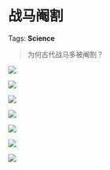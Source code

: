 # 战马阉割

Tags: **Science**

> 为何古代战马多被阉割？



![](https://pica.zhimg.com/50/v2-98434d92403dc676ac8dbb49a4793002_720w.jpg?source=2c26e567)  


![](https://picx.zhimg.com/50/v2-8fc885ca5a539d02cd09e7768cfc20f2_720w.jpg?source=2c26e567)  


![](https://picx.zhimg.com/50/v2-e0763c58fdf4d425be9f2ddaa5e63ef7_720w.jpg?source=2c26e567)  


![](https://picx.zhimg.com/50/v2-f7d95bc1580963e384e99ae0393c6438_720w.jpg?source=2c26e567)  


![](https://pic1.zhimg.com/50/v2-cd333fc261d50bcd6091ecd99936cc89_720w.jpg?source=2c26e567)  


![](https://picx.zhimg.com/50/v2-1624bf8295864ee899610a4ecfb69e1f_720w.jpg?source=2c26e567)  


![](https://picx.zhimg.com/50/v2-3cc0d680a92e55b369208b3dfcc4fca3_720w.jpg?source=2c26e567)

